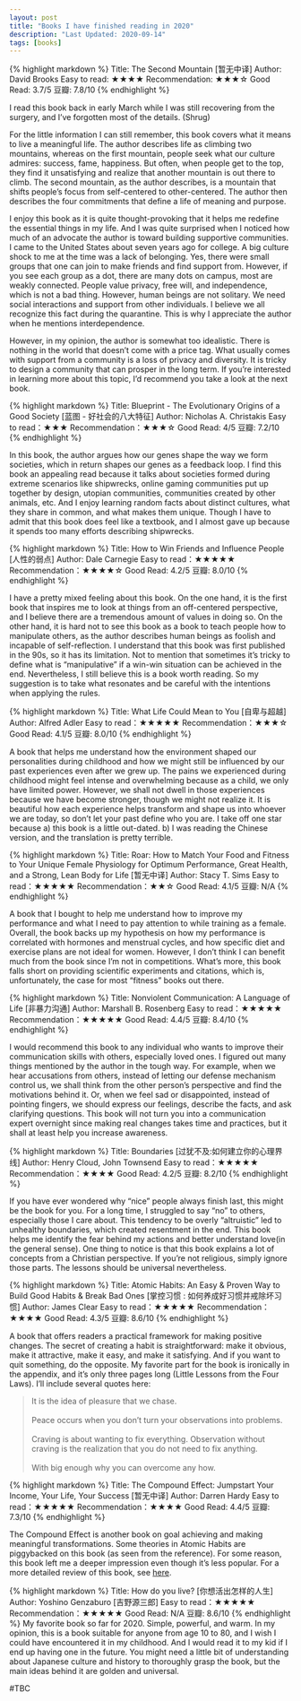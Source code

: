 ```yaml
---
layout: post
title: "Books I have finished reading in 2020"
description: "Last Updated: 2020-09-14"
tags: [books]
---
```


{% highlight markdown %}
Title: The Second Mountain [暂无中译]
Author: David Brooks 
Easy to read: ★★★★ 
Recommendation: ★★★☆ 
Good Read: 3.7/5 
豆瓣: 7.8/10 
{% endhighlight %}

I read this book back in early March while I was still recovering from the surgery, and I’ve forgotten most of the details. (Shrug)

For the little information I can still remember, this book covers what it means to live a meaningful life. The author describes life as climbing two mountains, whereas on the first mountain, people seek what our culture admires: success, fame, happiness. But often, when people get to the top, they find it unsatisfying and realize that another mountain is out there to climb. The second mountain, as the author describes, is a mountain that shifts people’s focus from self-centered to other-centered. The author then describes the four commitments that define a life of meaning and purpose.

I enjoy this book as it is quite thought-provoking that it helps me redefine the essential things in my life. And I was quite surprised when I noticed how much of an advocate the author is toward building supportive communities. I came to the United States about seven years ago for college. A big culture shock to me at the time was a lack of belonging. Yes, there were small groups that one can join to make friends and find support from. However, if you see each group as a dot, there are many dots on campus, most are weakly connected. People value privacy, free will, and independence, which is not a bad thing. However, human beings are not solitary. We need social interactions and support from other individuals. I believe we all recognize this fact during the quarantine. This is why I appreciate the author when he mentions interdependence.

However, in my opinion, the author is somewhat too idealistic. There is nothing in the world that doesn’t come with a price tag. What usually comes with support from a community is a loss of privacy and diversity. It is tricky to design a community that can prosper in the long term. If you’re interested in learning more about this topic, I’d recommend you take a look at the next book.

{% highlight markdown %}
Title: Blueprint - The Evolutionary Origins of a Good Society [蓝图 - 好社会的八大特征]
Author: Nicholas A. Christakis
Easy to read：★★★ 
Recommendation：★★★☆ 
Good Read: 4/5 
豆瓣: 7.2/10 
{% endhighlight %}

In this book, the author argues how our genes shape the way we form societies, which in return shapes our genes as a feedback loop. I find this book an appealing read because it talks about societies formed during extreme scenarios like shipwrecks, online gaming communities put up together by design, utopian communities, communities created by other animals, etc. And I enjoy learning random facts about distinct cultures, what they share in common, and what makes them unique. Though I have to admit that this book does feel like a textbook, and I almost gave up because it spends too many efforts describing shipwrecks.

{% highlight markdown %}
Title: How to Win Friends and Influence People [人性的弱点]
Author: Dale Carnegie
Easy to read：★★★★★ 
Recommendation：★★★★☆
Good Read: 4.2/5 
豆瓣: 8.0/10 
{% endhighlight %}

I have a pretty mixed feeling about this book. On the one hand, it is the first book that inspires me to look at things from an off-centered perspective, and I believe there are a tremendous amount of values in doing so. On the other hand, it is hard not to see this book as a book to teach people how to manipulate others, as the author describes human beings as foolish and incapable of self-reflection. I understand that this book was first published in the 90s, so it has its limitation. Not to mention that sometimes it’s tricky to define what is “manipulative” if a win-win situation can be achieved in the end. Nevertheless, I still believe this is a book worth reading. So my suggestion is to take what resonates and be careful with the intentions when applying the rules.

{% highlight markdown %}
Title: What Life Could Mean to You [自卑与超越]
Author: Alfred Adler
Easy to read：★★★★★ 
Recommendation：★★★☆
Good Read: 4.1/5 
豆瓣: 8.0/10 
{% endhighlight %}

A book that helps me understand how the environment shaped our personalities during childhood and how we might still be influenced by our past experiences even after we grew up. The pains we experienced during childhood might feel intense and overwhelming because as a child, we only have limited power. However, we shall not dwell in those experiences because we have become stronger, though we might not realize it. It is beautiful how each experience helps transform and shape us into whoever we are today, so don’t let your past define who you are. I take off one star because a) this book is a little out-dated. b) I was reading the Chinese version, and the translation is pretty terrible.

{% highlight markdown %}
Title: Roar: How to Match Your Food and Fitness to Your Unique Female Physiology for Optimum Performance, Great Health, and a Strong, Lean Body for Life [暂无中译]
Author: Stacy T. Sims
Easy to read：★★★★★ 
Recommendation：★★☆
Good Read: 4.1/5 
豆瓣: N/A 
{% endhighlight %}

A book that I bought to help me understand how to improve my performance and what I need to pay attention to while training as a female. Overall, the book backs up my hypothesis on how my performance is correlated with hormones and menstrual cycles, and how specific diet and exercise plans are not ideal for women. However, I don’t think I can benefit much from the book since I’m not in competitions. What’s more, this book falls short on providing scientific experiments and citations, which is, unfortunately, the case for most “fitness” books out there.

{% highlight markdown %}
Title: Nonviolent Communication: A Language of Life [非暴力沟通]
Author:  Marshall B. Rosenberg
Easy to read：★★★★★ 
Recommendation：★★★★★
Good Read: 4.4/5 
豆瓣: 8.4/10
{% endhighlight %}

I would recommend this book to any individual who wants to improve their communication skills with others, especially loved ones. I figured out many things mentioned by the author in the tough way. For example, when we hear accusations from others, instead of letting our defense mechanism control us, we shall think from the other person’s perspective and find the motivations behind it. Or, when we feel sad or disappointed, instead of pointing fingers, we should express our feelings, describe the facts, and ask clarifying questions. This book will not turn you into a communication expert overnight since making real changes takes time and practices, but it shall at least help you increase awareness.

{% highlight markdown %}
Title: Boundaries [过犹不及:如何建立你的心理界线]
Author:  Henry Cloud, John Townsend
Easy to read：★★★★★ 
Recommendation：★★★★
Good Read: 4.2/5 
豆瓣: 8.2/10
{% endhighlight %}

If you have ever wondered why “nice” people always finish last, this might be the book for you. For a long time, I struggled to say “no” to others, especially those I care about. This tendency to be overly “altruistic” led to unhealthy boundaries, which created resentment in the end. This book helps me identify the fear behind my actions and better understand love(in the general sense). One thing to notice is that this book explains a lot of concepts from a Christian perspective. If you’re not religious, simply ignore those parts. The lessons should be universal nevertheless.

{% highlight markdown %}
Title: Atomic Habits: An Easy & Proven Way to Build Good Habits & Break Bad Ones [掌控习惯 : 如何养成好习惯并戒除坏习惯]
Author:  James Clear
Easy to read：★★★★★ 
Recommendation：★★★★
Good Read: 4.3/5 
豆瓣: 8.6/10
{% endhighlight %}

A book that offers readers a practical framework for making positive changes. The secret of creating a habit is straightforward: make it obvious, make it attractive, make it easy, and make it satisfying. And if you want to quit something, do the opposite. My favorite part for the book is ironically in the appendix, and it’s only three pages long (Little Lessons from the Four Laws). I’ll include several quotes here:

> It is the idea of pleasure that we chase. <br/><br/>
Peace occurs when you don’t turn your observations into problems. <br/><br/>
Craving is about wanting to fix everything. Observation without craving is the realization that you do not need to fix anything. <br/><br/>
With big enough why you can overcome any how.

{% highlight markdown %}
Title: The Compound Effect: Jumpstart Your Income, Your Life, Your Success [暂无中译]
Author:  Darren Hardy
Easy to read：★★★★★ 
Recommendation：★★★★
Good Read: 4.4/5 
豆瓣: 7.3/10
{% endhighlight %}

The Compound Effect is another book on goal achieving and making meaningful transformations. Some theories in Atomic Habits are piggybacked on this book (as seen from the reference). For some reason, this book left me a deeper impression even though it’s less popular. For a more detailed review of this book, see [here](https://sunfish2010.github.io/posts/the-compound-effect).

{% highlight markdown %}
Title: How do you live? [你想活出怎样的人生]
Author:  Yoshino Genzaburo [吉野源三郎]
Easy to read：★★★★★ 
Recommendation：★★★★★
Good Read: N/A
豆瓣: 8.6/10
{% endhighlight %}
My favorite book so far for 2020. Simple, powerful, and warm. In my opinion, this is a book suitable for anyone from age 10 to 80, and I wish I could have encountered it in my childhood. And I would read it to my kid if I end up having one in the future. You might need a little bit of understanding about Japanese culture and history to thoroughly grasp the book, but the main ideas behind it are golden and universal.

#TBC